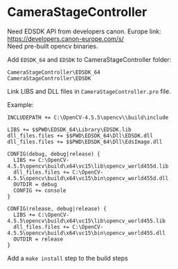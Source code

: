 # CameraStageController

Need EDSDK API from developers canon. Europe link: https://developers.canon-europe.com/s/ <br>
Need pre-built opencv binaries.

Add ````EDSDK_64```` and ````EDSDK```` to CameraStageController folder: <br>
````
CameraStageController\EDSDK_64
CameraStageController\EDSDK
````

Link LIBS and DLL files in ````CameraStageController.pro```` file. <br>

Example:
````qmake
INCLUDEPATH += C:\OpenCV-4.5.5\opencv\\build\include

LIBS += $$PWD\EDSDK_64\Library\EDSDK.lib
dll_files.files += $$PWD\EDSDK_64\Dll\EDSDK.dll
dll_files.files += $$PWD\EDSDK_64\Dll\EdsImage.dll

CONFIG(debug, debug|release) {
  LIBS += C:\OpenCV-4.5.5\opencv\build\x64\vc15\lib\opencv_world455d.lib
  dll_files.files += C:\OpenCV-4.5.5\opencv\build\x64\vc15\bin\opencv_world455d.dll
  OUTDIR = debug
  CONFIG += console
}

CONFIG(release, debug|release) {
  LIBS += C:\OpenCV-4.5.5\opencv\build\x64\vc15\lib\opencv_world455.lib
  dll_files.files += C:\OpenCV-4.5.5\opencv\build\x64\vc15\bin\opencv_world455.dll
  OUTDIR = release
}
````

Add a ````make install```` step to the build steps
